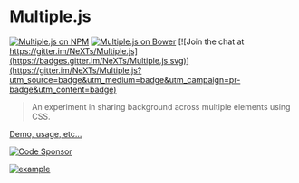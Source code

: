 # Multiple.js
[![Multiple.js on NPM](https://img.shields.io/npm/v/multiple.js.svg)](https://www.npmjs.com/package/multiple.js) 
[![Multiple.js on Bower](https://img.shields.io/bower/v/multiple.js.svg)](http://bower.io/search/?q=multiple.js)
[![Join the chat at https://gitter.im/NeXTs/Multiple.js](https://badges.gitter.im/NeXTs/Multiple.js.svg)](https://gitter.im/NeXTs/Multiple.js?utm_source=badge&utm_medium=badge&utm_campaign=pr-badge&utm_content=badge)

> An experiment in sharing background across multiple elements using CSS.

[Demo, usage, etc…](http://multiple.js.org/)

[![Code Sponsor](https://app.codesponsor.io/embed/VdXnbBqMapoM2ygsq3ca62Sy/NeXTs/Multiple.js.svg)](https://app.codesponsor.io/link/VdXnbBqMapoM2ygsq3ca62Sy/NeXTs/Multiple.js)

[![example](http://nexts.github.io/Multiple.js/dist/images/demo.jpg)](http://multiple.js.org/)
